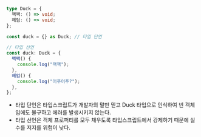 ```ts
type Duck = {
  꽥꽥: () => void;
  헤엄: () => void;
};

const duck = {} as Duck; // 타입 단언

// 타입 선언
const duck: Duck = {
  꽥꽥() {
    console.log("꽥꽥");
  },
  헤엄() {
    console.log("어푸어푸?");
  },
};
```

- 타입 단언은 타입스크립트가 개발자의 말만 믿고 Duck 타입으로 인식하여 빈 객체임에도 불구하고 에러를 발생시키지 않는다.
- 타입 선언은 객체 프로퍼티를 모두 채우도록 타입스크립트에서 강제하기 때문에 실수를 저지를 위험이 낮다.
